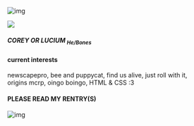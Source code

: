 ![img](https://64.media.tumblr.com/b1ac62b264440b4fa17271951254dae0/c4bb2b240eb65858-5d/s500x750/7c77c52ac6d4a1ea907addc41bcbfd2052e98e0c.gifv)

<p align-"center"> <p>
<img src="https://64.media.tumblr.com/e36308e3f14307e43e71da6ef1480426/d6ef393917fd6980-ca/s250x400/c0a5ad6719260b49600ed2dd9634d8cfb6c1970e.gifv"> 
<H5>COREY OR LUCIUM <sub>He/Bones</sub> </H5> <p>



 <h4>current interests</h4>
newscapepro, bee and puppycat, find us alive, just roll with it, <br>origins mcrp,
oingo boingo, HTML & CSS :3 </p>
<h4> PLEASE READ MY RENTRY(S)</h4>

![img](https://64.media.tumblr.com/b1ac62b264440b4fa17271951254dae0/c4bb2b240eb65858-5d/s500x750/7c77c52ac6d4a1ea907addc41bcbfd2052e98e0c.gifv)

